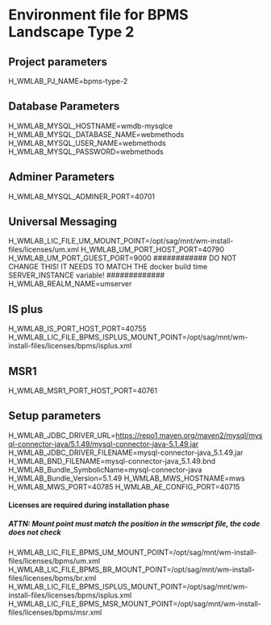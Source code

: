 # Environment file for BPMS Landscape Type 2

## Project parameters
H_WMLAB_PJ_NAME=bpms-type-2

## Database Parameters
H_WMLAB_MYSQL_HOSTNAME=wmdb-mysqlce
H_WMLAB_MYSQL_DATABASE_NAME=webmethods
H_WMLAB_MYSQL_USER_NAME=webmethods
H_WMLAB_MYSQL_PASSWORD=webmethods

## Adminer Parameters
H_WMLAB_MYSQL_ADMINER_PORT=40701

## Universal Messaging
H_WMLAB_LIC_FILE_UM_MOUNT_POINT=/opt/sag/mnt/wm-install-files/licenses/um.xml
H_WMLAB_UM_PORT_HOST_PORT=40790
H_WMLAB_UM_PORT_GUEST_PORT=9000
############ DO NOT CHANGE THIS! IT NEEDS TO MATCH THE docker build time SERVER_INSTANCE variable! #############
H_WMLAB_REALM_NAME=umserver

## IS plus
H_WMLAB_IS_PORT_HOST_PORT=40755
H_WMLAB_LIC_FILE_BPMS_ISPLUS_MOUNT_POINT=/opt/sag/mnt/wm-install-files/licenses/bpms/isplus.xml

## MSR1
H_WMLAB_MSR1_PORT_HOST_PORT=40761

## Setup parameters
H_WMLAB_JDBC_DRIVER_URL=https://repo1.maven.org/maven2/mysql/mysql-connector-java/5.1.49/mysql-connector-java-5.1.49.jar
H_WMLAB_JDBC_DRIVER_FILENAME=mysql-connector-java_5.1.49.jar
H_WMLAB_BND_FILENAME=mysql-connector-java_5.1.49.bnd
H_WMLAB_Bundle_SymbolicName=mysql-connector-java
H_WMLAB_Bundle_Version=5.1.49
H_WMLAB_MWS_HOSTNAME=mws
H_WMLAB_MWS_PORT=40785
H_WMLAB_AE_CONFIG_PORT=40715

#### Licenses are required during installation phase
##### ATTN: Mount point must match the position in the wmscript file, the code does not check

H_WMLAB_LIC_FILE_BPMS_UM_MOUNT_POINT=/opt/sag/mnt/wm-install-files/licenses/bpms/um.xml
H_WMLAB_LIC_FILE_BPMS_BR_MOUNT_POINT=/opt/sag/mnt/wm-install-files/licenses/bpms/br.xml
H_WMLAB_LIC_FILE_BPMS_ISPLUS_MOUNT_POINT=/opt/sag/mnt/wm-install-files/licenses/bpms/isplus.xml
H_WMLAB_LIC_FILE_BPMS_MSR_MOUNT_POINT=/opt/sag/mnt/wm-install-files/licenses/bpms/msr.xml
